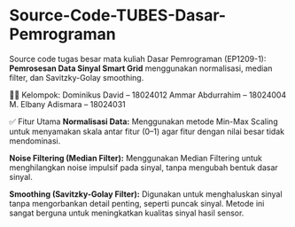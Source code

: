 # Source-Code-TUBES-Dasar-Pemrograman
Source code tugas besar mata kuliah Dasar Pemrograman (EP1209-1): **Pemrosesan Data Sinyal Smart Grid** menggunakan normalisasi, median filter, dan Savitzky-Golay smoothing.

👨‍💻 Kelompok:
Dominikus David – 18024012
Ammar Abdurrahim – 18024004
M. Elbany Adismara – 18024031

✅ Fitur Utama
**Normalisasi Data:**
Menggunakan metode Min-Max Scaling untuk menyamakan skala antar fitur (0–1) agar fitur dengan nilai besar tidak mendominasi.

**Noise Filtering (Median Filter):**
Menggunakan Median Filtering untuk menghilangkan noise impulsif pada sinyal, tanpa mengubah bentuk dasar sinyal.

**Smoothing (Savitzky-Golay Filter):**
Digunakan untuk menghaluskan sinyal tanpa mengorbankan detail penting, seperti puncak sinyal. Metode ini sangat berguna untuk meningkatkan kualitas sinyal hasil sensor.

